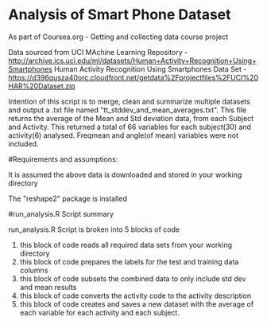 # Analysis of Smart Phone Dataset
As part of Coursea.org - Getting and collecting data course project

Data sourced from UCI MAchine Learning Repository - http://archive.ics.uci.edu/ml/datasets/Human+Activity+Recognition+Using+Smartphones 
Human Activity Recognition Using Smartphones Data Set - 
https://d396qusza40orc.cloudfront.net/getdata%2Fprojectfiles%2FUCI%20HAR%20Dataset.zip 

Intention of this script is to merge, clean and summarize multiple datasets and output a .txt file named "tt_stddev_and_mean_averages.txt". This file returns the average of the Mean and Std deviation data, from each Subject and Activity.   This returned a total of 66 variables for each subject(30) and activity(6) analysed.  Freqmean and angle(of mean) variables were not included.


#Requirements and assumptions:

It is assumed the above data is downloaded and stored in your working directory

The "reshape2" package is installed

#run_analysis.R Script summary

run_analysis.R Script is broken into 5 blocks of code

1. this block of code reads all required data sets from your working directory
2. this block of code prepares the labels for the test and training data columns 
3. this block of code subsets the combined data to only include std dev and mean results
4. this block of code converts the activity code to the activity description
5. this block of code creates and saves a new dataset with the average of each variable for each activity and each subject.








